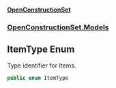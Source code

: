 #### [OpenConstructionSet](index 'index')
### [OpenConstructionSet.Models](index#OpenConstructionSet_Models 'OpenConstructionSet.Models')
## ItemType Enum
Type identifier for Items.  
```csharp
public enum ItemType

```

